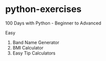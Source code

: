 # python-exercises
100 Days with Python - Beginner to Advanced

Easy
1. Band Name Generator
2. BMI Calculator
3. Easy Tip Calculators
